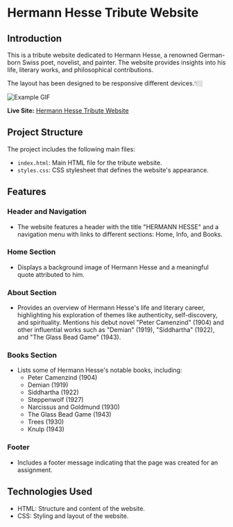 # Hermann Hesse Tribute Website
## Introduction
This is a tribute website dedicated to Hermann Hesse, a renowned German-born Swiss poet, novelist, and painter. The website provides insights into his life, literary works, and philosophical contributions.


The layout has been designed to be responsive different devices.👇🏼

![Example GIF](../TributeWebSite/herman-hesse.gif)


**Live Site:** [Hermann Hesse Tribute Website](https://hermann-hesse-tribute.netlify.app/)

## Project Structure
The project includes the following main files:

- `index.html`: Main HTML file for the tribute website.
- `styles.css`: CSS stylesheet that defines the website's appearance.

## Features
### Header and Navigation
- The website features a header with the title "HERMANN HESSE" and a navigation menu with links to different sections: Home, Info, and Books.

### Home Section
- Displays a background image of Hermann Hesse and a meaningful quote attributed to him.

### About Section
- Provides an overview of Hermann Hesse's life and literary career, highlighting his exploration of themes like authenticity, self-discovery, and spirituality. Mentions his debut novel "Peter Camenzind" (1904) and other influential works such as "Demian" (1919), "Siddhartha" (1922), and "The Glass Bead Game" (1943).

### Books Section
- Lists some of Hermann Hesse's notable books, including:
  - Peter Camenzind (1904)
  - Demian (1919)
  - Siddhartha (1922)
  - Steppenwolf (1927)
  - Narcissus and Goldmund (1930)
  - The Glass Bead Game (1943)
  - Trees (1930)
  - Knulp (1943)

### Footer
- Includes a footer message indicating that the page was created for an assignment.

## Technologies Used
- HTML: Structure and content of the website.
- CSS: Styling and layout of the website.
